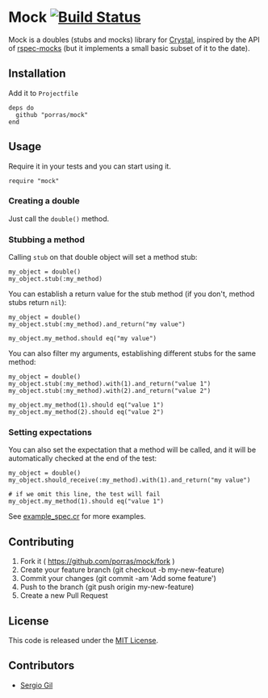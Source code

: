 # Mock [![Build Status](https://travis-ci.org/porras/mock.svg?branch=master)](https://travis-ci.org/porras/mock)

Mock is a doubles (stubs and mocks) library for [Crystal](http://crystal-lang.org/), inspired by the API of [rspec-mocks](https://github.com/rspec/rspec-mocks) (but it implements a small basic subset of it to the date).

## Installation

Add it to `Projectfile`

```crystal
deps do
  github "porras/mock"
end
```

## Usage

Require it in your tests and you can start using it.

```crystal
require "mock"
```

### Creating a double

Just call the `double()` method.

### Stubbing a method

Calling `stub` on that double object will set a method stub:

```crystal
my_object = double()
my_object.stub(:my_method)
```

You can establish a return value for the stub method (if you don't, method stubs return `nil`):

```crystal
my_object = double()
my_object.stub(:my_method).and_return("my value")

my_object.my_method.should eq("my value")
```

You can also filter my arguments, establishing different stubs for the same method:

```crystal
my_object = double()
my_object.stub(:my_method).with(1).and_return("value 1")
my_object.stub(:my_method).with(2).and_return("value 2")

my_object.my_method(1).should eq("value 1")
my_object.my_method(2).should eq("value 2")
```

### Setting expectations

You can also set the expectation that a method will be called, and it will be automatically checked at the end of the test:

```crystal
my_object = double()
my_object.should_receive(:my_method).with(1).and_return("my value")

# if we omit this line, the test will fail
my_object.my_method(1).should eq("value 1")
```

See [example_spec.cr](https://github.com/porras/mock/blob/master/spec/example_spec.cr) for more examples.

## Contributing

1. Fork it ( https://github.com/porras/mock/fork )
2. Create your feature branch (git checkout -b my-new-feature)
3. Commit your changes (git commit -am 'Add some feature')
4. Push to the branch (git push origin my-new-feature)
5. Create a new Pull Request

## License

This code is released under the [MIT License](https://github.com/porras/mock/blob/master/LICENSE).

## Contributors

- [Sergio Gil](http://iamserg.io)
